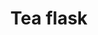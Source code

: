 ---
layout: item
title: Tea flask
item-id: 10859
datatable: true
id: 10859
name: "Tea flask"
members: true
lowalch: 0
highalch: 0
examine: "You can put nice, hot tea in it."
monsters:
  - id: 3600
    name: "Frogeel"
    members: true
    combat_level: 103
    wiki_url: "https://oldschool.runescape.wiki/w/Frogeel"
    drops:
      - quantity: "1"
        rarity: 0.1
        drop_requirements: null
  - id: 3601
    name: "Unicow"
    members: true
    combat_level: 25
    wiki_url: "https://oldschool.runescape.wiki/w/Unicow"
    drops:
      - quantity: "1"
        rarity: 0.1
        drop_requirements: null
  - id: 3602
    name: "Spidine"
    members: true
    combat_level: 42
    wiki_url: "https://oldschool.runescape.wiki/w/Spidine"
    drops:
      - quantity: "1"
        rarity: 0.1
        drop_requirements: null
  - id: 3603
    name: "Swordchick"
    members: true
    combat_level: 46
    wiki_url: "https://oldschool.runescape.wiki/w/Swordchick"
    drops:
      - quantity: "1"
        rarity: 0.1
        drop_requirements: null
  - id: 3604
    name: "Jubster"
    members: true
    combat_level: 87
    wiki_url: "https://oldschool.runescape.wiki/w/Jubster"
    drops:
      - quantity: "1"
        rarity: 0.1
        drop_requirements: null
  - id: 3605
    name: "Newtroost"
    members: true
    combat_level: 19
    wiki_url: "https://oldschool.runescape.wiki/w/Newtroost"
    drops:
      - quantity: "1"
        rarity: 0.1
        drop_requirements: null
---